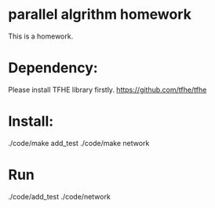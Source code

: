 # parallel algrithm homework
This is a homework.

# Dependency:
Please install TFHE library firstly. https://github.com/tfhe/tfhe

# Install:
./code/make add_test
./code/make network
# Run
./code/add_test
./code/network





